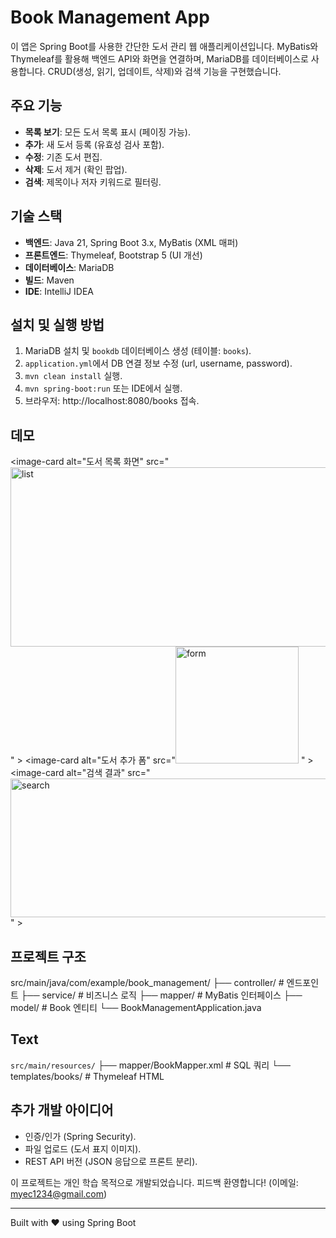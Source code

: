 # Book Management App

이 앱은 Spring Boot를 사용한 간단한 도서 관리 웹 애플리케이션입니다. MyBatis와 Thymeleaf를 활용해 백엔드 API와 화면을 연결하며, MariaDB를 데이터베이스로 사용합니다. CRUD(생성, 읽기, 업데이트, 삭제)와 검색 기능을 구현했습니다.

## 주요 기능
- **목록 보기**: 모든 도서 목록 표시 (페이징 가능).
- **추가**: 새 도서 등록 (유효성 검사 포함).
- **수정**: 기존 도서 편집.
- **삭제**: 도서 제거 (확인 팝업).
- **검색**: 제목이나 저자 키워드로 필터링.

## 기술 스택
- **백엔드**: Java 21, Spring Boot 3.x, MyBatis (XML 매퍼)
- **프론트엔드**: Thymeleaf, Bootstrap 5 (UI 개선)
- **데이터베이스**: MariaDB
- **빌드**: Maven
- **IDE**: IntelliJ IDEA

## 설치 및 실행 방법
1. MariaDB 설치 및 `bookdb` 데이터베이스 생성 (테이블: `books`).
2. `application.yml`에서 DB 연결 정보 수정 (url, username, password).
3. `mvn clean install` 실행.
4. `mvn spring-boot:run` 또는 IDE에서 실행.
5. 브라우저: http://localhost:8080/books 접속.

## 데모
<image-card alt="도서 목록 화면" src="<img width="983" height="287" alt="list" src="https://github.com/user-attachments/assets/26340698-dd01-413c-9c22-55a6d577ccbd" />
" ></image-card>
<image-card alt="도서 추가 폼" src="<img width="197" height="187" alt="form" src="https://github.com/user-attachments/assets/f41e7792-70b7-478f-9dc8-a3e378b54d2e" />
" ></image-card>
<image-card alt="검색 결과" src="<img width="987" height="222" alt="search" src="https://github.com/user-attachments/assets/617074fe-4513-4373-b709-2d8594cfe15b" />
" ></image-card>

## 프로젝트 구조
src/main/java/com/example/book_management/
├── controller/     # 엔드포인트
├── service/        # 비즈니스 로직
├── mapper/         # MyBatis 인터페이스
├── model/          # Book 엔티티
└── BookManagementApplication.java

## Text
`src/main/resources/`
├── mapper/BookMapper.xml  # SQL 쿼리
└── templates/books/       # Thymeleaf HTML

## 추가 개발 아이디어
- 인증/인가 (Spring Security).
- 파일 업로드 (도서 표지 이미지).
- REST API 버전 (JSON 응답으로 프론트 분리).

이 프로젝트는 개인 학습 목적으로 개발되었습니다. 피드백 환영합니다! (이메일: myec1234@gmail.com)

---
Built with ❤️ using Spring Boot
